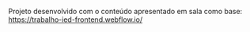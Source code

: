 Projeto desenvolvido com o conteúdo apresentado em sala como base:
https://trabalho-ied-frontend.webflow.io/
